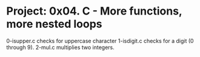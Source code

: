 # Project: 0x04. C - More functions, more nested loops 
0-isupper.c checks for uppercase character
1-isdigit.c checks for a digit (0 through 9).
2-mul.c multiplies two integers.
